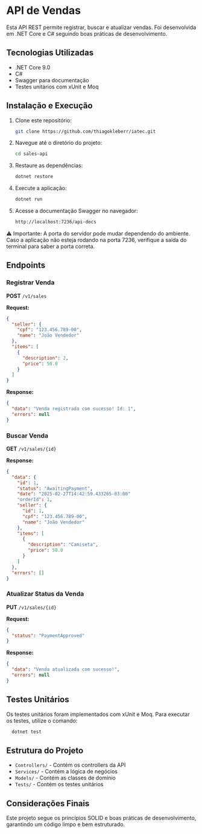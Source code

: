 ﻿# API de Vendas

Esta API REST permite registrar, buscar e atualizar vendas. Foi desenvolvida em .NET Core e C# seguindo boas práticas de desenvolvimento.

## Tecnologias Utilizadas

- .NET Core 9.0
- C#
- Swagger para documentação
- Testes unitários com xUnit e Moq

## Instalação e Execução

1. Clone este repositório:
   ```sh
   git clone https://github.com/thiagokleberr/iatec.git
   ```
2. Navegue até o diretório do projeto:
   ```sh
   cd sales-api
   ```
3. Restaure as dependências:
   ```sh
   dotnet restore
   ```
4. Execute a aplicação:
   ```sh
   dotnet run
   ```
5. Acesse a documentação Swagger no navegador:
   ```sh
   http://localhost:7236/api-docs
   ```
⚠️ Importante: A porta do servidor pode mudar dependendo do ambiente. 
    Caso a aplicação não esteja rodando na porta 7236, verifique a saída do terminal para saber a porta correta.


## Endpoints

### Registrar Venda

**POST** `/v1/sales`

**Request:**
```json
{
  "seller": {
    "cpf": "123.456.789-00",
    "name": "João Vendedor"
  },
  "items": [
    {
      "description": 2,
      "price": 50.0
    }
  ]
}
```

**Response:**
```json
{
  "data": "Venda registrada com sucesso! Id: 1",
  "errors": null
}
```

### Buscar Venda

**GET** `/v1/sales/{id}`

**Response:**
```json
{
  "data": {
    "id": 1,
    "status": "AwaitingPayment",
    "date": "2025-02-27T14:42:59.433265-03:00"
    "orderId": 1,
    "seller": {
      "id": 1,
      "cpf": "123.456.789-00",
      "name": "João Vendedor"
    },
    "items": [
      {
        "description": "Camiseta",
        "price": 50.0
      }
    ]
  },
  "errors": []
}
```

### Atualizar Status da Venda

**PUT** `/v1/sales/{id}`

**Request:**
```json
{
  "status": "PaymentApproved"
}
```

**Response:**
```json
{
  "data": "Venda atualizada com sucesso!",
  "errors": null
}
```

## Testes Unitários

Os testes unitários foram implementados com xUnit e Moq.
Para executar os testes, utilize o comando:
```sh
  dotnet test
```

## Estrutura do Projeto

- `Controllers/` - Contém os controllers da API
- `Services/` - Contém a lógica de negócios
- `Models/` - Contém as classes de domínio
- `Tests/` - Contém os testes unitários

## Considerações Finais

Este projeto segue os princípios SOLID e boas práticas de desenvolvimento, garantindo um código limpo e bem estruturado.


